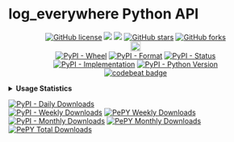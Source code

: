 # log_everywhere Python API

<p align="center">
  <a href="https://github.com/Shail-Shouryya/log_everywhere/blob/master/LICENSE"><img alt="GitHub license" src="https://img.shields.io/github/license/Shail-Shouryya/log_everywhere?color=yellow&labelColor=black"></a>
  <a href="https://docs.python.org/3/index.html">    <img src="https://img.shields.io/badge/python-3.6%2B-blue?labelColor=black"/></a>
  <a href="https://www.python.org/dev/peps/pep-0008"><img src="https://img.shields.io/badge/code%20style-PEP8-yellow.svg?labelColor=black"/></a>
  <a href="https://github.com/Shail-Shouryya/log_everywhere/stargazers"><img alt="GitHub stars" src="https://img.shields.io/github/stars/Shail-Shouryya/log_everywhere?color=blue&labelColor=black"></a>
  <a href="https://github.com/Shail-Shouryya/log_everywhere/network"><img alt="GitHub forks" src="https://img.shields.io/github/forks/Shail-Shouryya/log_everywhere?color=yellow&labelColor=black"></a>
  <br>
  <a href="https://badge.fury.io/py/log-everywhere"><img src="https://badge.fury.io/py/log-everywhere.svg" alt="PyPI version" height="20"></a>
  <br>
  <a href="https://pypi.org/project/log-everywhere/"><img alt="PyPI - Wheel" src="https://img.shields.io/pypi/wheel/log_everywhere?labelColor=black&label=PyPI%20-%20Wheel"></a>
  <a href="https://pypi.org/project/log-everywhere/#files/"><img alt="PyPI - Format" src="https://img.shields.io/pypi/format/log_everywhere?labelColor=black&label=PyPI%20-%20Format"></a>
  <a href="https://pypi.org/project/log-everywhere/#history/"><img alt="PyPI - Status" src="https://img.shields.io/pypi/status/log_everywhere?labelColor=black&label=PyPI%20-%20Status"></a>
  <br>
  <a href="https://pypi.org/project/log-everywhere/"><img alt="PyPI - Implementation" src="https://img.shields.io/pypi/implementation/log_everywhere?labelColor=black&label=PyPI%20-%20Implementation"></a>
  <a href="https://pypi.org/project/log-everywhere/"><img alt="PyPI - Python Version" src="https://img.shields.io/pypi/pyversions/log_everywhere?labelColor=black&label=PyPI%20-%20Python%20Version"></a>
  <br>
  <a href="https://codebeat.co/projects/github-com-shail-shouryya-log_everywhere-master"><img src="https://codebeat.co/badges/46b103ed-da79-4893-96af-ce95c9149532" alt="codebeat badge"/></a>
</p>

<details>
  <summary><b>Usage Statistics</b></summary>

- [PePy](https://pepy.tech/project/log-everywhere)
- [PyPi Stats](https://pypistats.org/packages/log-everywhere)
</details>
<p>
  <a href="https://pypistats.org/packages/log-everywhere"><img alt="PyPI - Daily Downloads" src="https://img.shields.io/pypi/dd/log_everywhere?labelColor=black&color=blue&label=PyPI%20downloads"></a>
  <br>
  <a href="https://pypistats.org/packages/log-everywhere"><img alt="PyPI - Weekly Downloads" src="https://img.shields.io/pypi/dw/log_everywhere?labelColor=black&color=yellow&label=PyPI%20downloads"></a>
  <a href="https://pepy.tech/project/log-everywhere"><img alt="PePY Weekly Downloads" src="https://static.pepy.tech/personalized-badge/log-everywhere?period=week&units=international_system&left_color=black&right_color=blue&left_text=PePY%20Downloads/week"></a>
  <br>
  <a href="https://pypistats.org/packages/log-everywhere"><img alt="PyPI - Monthly Downloads" src="https://img.shields.io/pypi/dm/log_everywhere?labelColor=black&color=blue&label=PyPI%20downloads"></a>
  <a href="https://pepy.tech/project/log-everywhere"><img alt="PePY Monthly Downloads" src="https://static.pepy.tech/personalized-badge/log-everywhere?period=month&units=international_system&left_color=black&right_color=yellow&left_text=PePY%20Downloads/month"></a>
  <br>
  <a href="https://pepy.tech/project/log-everywhere"><img alt="PePY Total Downloads" src="https://static.pepy.tech/personalized-badge/log-everywhere?period=total&units=international_system&left_color=black&right_color=yellow&left_text=PePY%20Downloads%20Total"></a>
</p>
